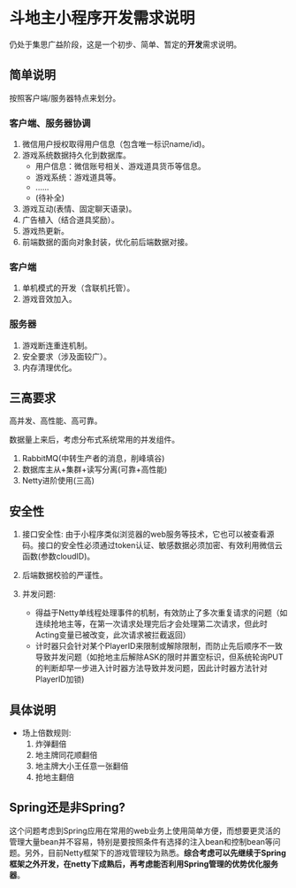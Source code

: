 # 斗地主小程序开发需求说明

仍处于集思广益阶段，这是一个初步、简单、暂定的**开发**需求说明。

## 简单说明

按照客户端/服务器特点来划分。

### 客户端、服务器协调

1. 微信用户授权取得用户信息（包含唯一标识name/id)。
2. 游戏系统数据持久化到数据库。
    - 用户信息：微信账号相关、游戏道具货币等信息。
    - 游戏系统：游戏道具等。
    - ......
    - (待补全)
3. 游戏互动(表情、固定聊天语录)。
4. 广告植入（结合道具奖励）。
5. 游戏热更新。
6. 前端数据的面向对象封装，优化前后端数据对接。

### 客户端

1. 单机模式的开发（含联机托管）。
2. 游戏音效加入。

### 服务器

1. 游戏断连重连机制。
2. 安全要求（涉及面较广）。
3. 内存清理优化。

## 三高要求

高并发、高性能、高可靠。

数据量上来后，考虑分布式系统常用的并发组件。

1. RabbitMQ(中转生产者的消息，削峰填谷)
2. 数据库主从+集群+读写分离(可靠+高性能)
3. Netty进阶使用(三高)

## 安全性

1. 接口安全性:
由于小程序类似浏览器的web服务等技术，它也可以被查看源码。接口的安全性必须通过token认证、敏感数据必须加密、有效利用微信云函数(参数cloudID)。

2. 后端数据校验的严谨性。

3. 并发问题:

   - 得益于Netty单线程处理事件的机制，有效防止了多次重复请求的问题（如连续抢地主等，在第一次请求处理完后才会处理第二次请求，但此时Acting变量已被改变，此次请求被拦截返回）
   - 计时器只会针对某个PlayerID来限制或解除限制，而防止先后顺序不一致导致并发问题（如抢地主后解除ASK的限时并置空标识，但系统轮询PUT的判断却早一步进入计时器方法导致并发问题，因此计时器方法针对PlayerID加锁)

## 具体说明

- 场上倍数规则:
    1. 炸弹翻倍
    2. 地主牌同花顺翻倍
    3. 地主牌大小王任意一张翻倍
    4. 抢地主翻倍

## Spring还是非Spring?

这个问题考虑到Spring应用在常用的web业务上使用简单方便，而想要更灵活的管理大量bean并不容易，特别是要按照条件有选择的注入bean和控制bean等问题。另外，目前Netty框架下的游戏管理较为熟悉。**综合考虑可以先继续于Spring框架之外开发，在netty下成熟后，再考虑能否利用Spring管理的优势优化服务器**。
